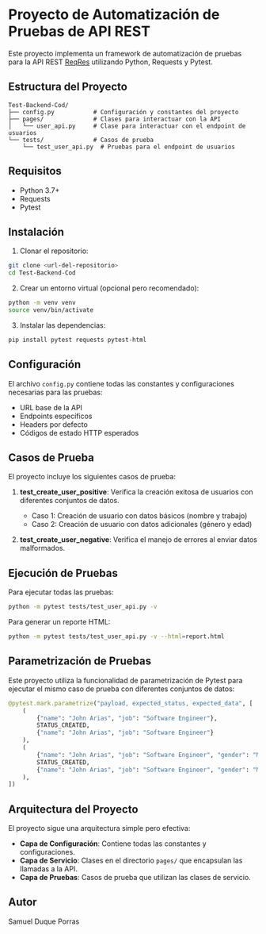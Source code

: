 # Proyecto de Automatización de Pruebas de API REST

Este proyecto implementa un framework de automatización de pruebas para la API REST [ReqRes](https://reqres.in/) utilizando Python, Requests y Pytest.

## Estructura del Proyecto

```
Test-Backend-Cod/
├── config.py           # Configuración y constantes del proyecto
├── pages/              # Clases para interactuar con la API
│   └── user_api.py     # Clase para interactuar con el endpoint de usuarios
└── tests/              # Casos de prueba
    └── test_user_api.py  # Pruebas para el endpoint de usuarios
```

## Requisitos

- Python 3.7+
- Requests
- Pytest

## Instalación

1. Clonar el repositorio:
```bash
git clone <url-del-repositorio>
cd Test-Backend-Cod
```

2. Crear un entorno virtual (opcional pero recomendado):
```bash
python -m venv venv
source venv/bin/activate
```

3. Instalar las dependencias:
```bash
pip install pytest requests pytest-html
```

## Configuración

El archivo `config.py` contiene todas las constantes y configuraciones necesarias para las pruebas:

- URL base de la API
- Endpoints específicos
- Headers por defecto
- Códigos de estado HTTP esperados

## Casos de Prueba

El proyecto incluye los siguientes casos de prueba:

1. **test_create_user_positive**: Verifica la creación exitosa de usuarios con diferentes conjuntos de datos.
   - Caso 1: Creación de usuario con datos básicos (nombre y trabajo)
   - Caso 2: Creación de usuario con datos adicionales (género y edad)

2. **test_create_user_negative**: Verifica el manejo de errores al enviar datos malformados.

## Ejecución de Pruebas

Para ejecutar todas las pruebas:

```bash
python -m pytest tests/test_user_api.py -v
```

Para generar un reporte HTML:

```bash
python -m pytest tests/test_user_api.py -v --html=report.html
```

## Parametrización de Pruebas

Este proyecto utiliza la funcionalidad de parametrización de Pytest para ejecutar el mismo caso de prueba con diferentes conjuntos de datos:

```python
@pytest.mark.parametrize("payload, expected_status, expected_data", [
    (
        {"name": "John Arias", "job": "Software Engineer"}, 
        STATUS_CREATED, 
        {"name": "John Arias", "job": "Software Engineer"}
    ),
    (
        {"name": "John Arias", "job": "Software Engineer", "gender": "Male", "age": 33}, 
        STATUS_CREATED, 
        {"name": "John Arias", "job": "Software Engineer", "gender": "Male", "age": 33}
    ),
])
```

## Arquitectura del Proyecto

El proyecto sigue una arquitectura simple pero efectiva:

- **Capa de Configuración**: Contiene todas las constantes y configuraciones.
- **Capa de Servicio**: Clases en el directorio `pages/` que encapsulan las llamadas a la API.
- **Capa de Pruebas**: Casos de prueba que utilizan las clases de servicio.

## Autor

Samuel Duque Porras